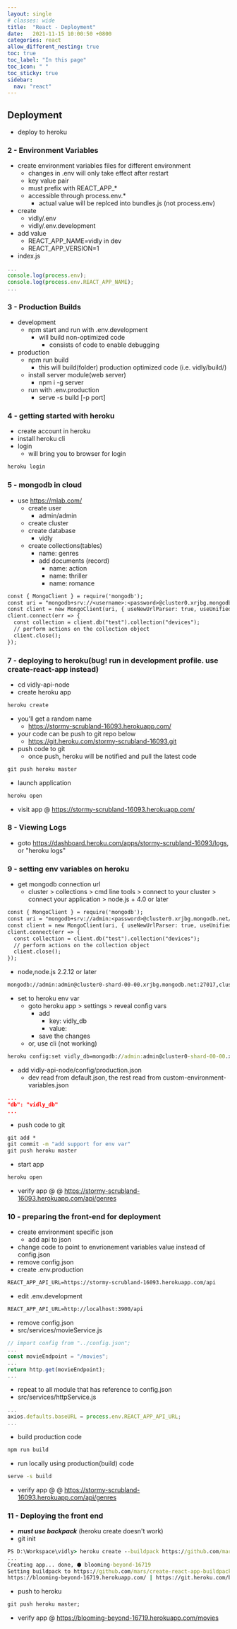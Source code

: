 ```yaml
---
layout: single
# classes: wide
title:  "React - Deployment"
date:   2021-11-15 10:00:50 +0800
categories: react
allow_different_nesting: true
toc: true
toc_label: "In this page"
toc_icon: " "
toc_sticky: true
sidebar:
  nav: "react"
---
```


## Deployment

* deploy to heroku

### 2 - Environment Variables

* create environment variables files for different environment
  * changes in .env will only take effect after restart
  * key value pair
  * must prefix with REACT_APP_*
  * accessible through process.env.*
    * actual value will be replced into bundles.js (not process.env)
* create
  * vidly/.env
  * vidly/.env.development
* add value
  * REACT_APP_NAME=vidly in dev
  * REACT_APP_VERSION=1
* index.js

```js
...
console.log(process.env);
console.log(process.env.REACT_APP_NAME);
...
```

### 3 - Production Builds

* development
  * npm start and run with .env.development
    * will build non-optimized code
      * consists of code to enable debugging
* production
  * npm run build
    * this will build(folder) production optimized code (i.e. vidly/build/)
  * install server module(web server)
    * npm i -g server
  * run with .env.production
    * serve -s build [-p port]

### 4 - getting started with heroku

* create account in heroku
* install heroku cli
* login
  * will bring you to browser for login

```cmd
heroku login
```

### 5 - mongodb in cloud

* use <https://mlab.com/>
  * create user
    * admin/admin
  * create cluster
  * create database
    * vidly
  * create collections(tables)
    * name: genres
    * add documents (record)
      * name: action
      * name: thriller
      * name: romance

```txt
const { MongoClient } = require('mongodb');
const uri = "mongodb+srv://<username>:<password>@cluster0.xrjbg.mongodb.net/myFirstDatabase?retryWrites=true&w=majority";
const client = new MongoClient(uri, { useNewUrlParser: true, useUnifiedTopology: true });
client.connect(err => {
  const collection = client.db("test").collection("devices");
  // perform actions on the collection object
  client.close();
});
```

### 7 - deploying to heroku(bug! run in development profile. use create-react-app instead)

* cd vidly-api-node
* create heroku app

```cmd
heroku create
```

* you'll get a random name
  * https://stormy-scrubland-16093.herokuapp.com/
* your code can be push to git repo below
  * https://git.heroku.com/stormy-scrubland-16093.git
* push code to git
  * once push, heroku will be notified and pull the latest code

```cmd
git push heroku master
```

* launch application
  
```cmd
heroku open
```

* visit app @ <https://stormy-scrubland-16093.herokuapp.com/>

### 8 - Viewing Logs

* goto <https://dashboard.heroku.com/apps/stormy-scrubland-16093/logs>, or "heroku logs"

### 9 - setting env variables on heroku

* get mongodb connection url
  * cluster > collections > cmd line tools > connect to your cluster > connect your application > node.js + 4.0 or later

```txt
const { MongoClient } = require('mongodb');
const uri = "mongodb+srv://admin:<password>@cluster0.xrjbg.mongodb.net/myFirstDatabase?retryWrites=true&w=majority";
const client = new MongoClient(uri, { useNewUrlParser: true, useUnifiedTopology: true });
client.connect(err => {
  const collection = client.db("test").collection("devices");
  // perform actions on the collection object
  client.close();
});
```

* node,node.js 2.2.12 or later

```txt
mongodb://admin:admin@cluster0-shard-00-00.xrjbg.mongodb.net:27017,cluster0-shard-00-01.xrjbg.mongodb.net:27017,cluster0-shard-00-02.xrjbg.mongodb.net:27017/myFirstDatabase?ssl=true&replicaSet=atlas-nir4bg-shard-0&authSource=admin&retryWrites=true&w=majority
```

* set to heroku env var
  * goto heroku app > settings > reveal config vars
    * add 
      * key: vidly_db
      * value: <value on top>
    * save the changes
  * or, use cli (not working)

```cmd
heroku config:set vidly_db=mongodb://admin:admin@cluster0-shard-00-00.xrjbg.mongodb.net:27017,cluster0-shard-00-01.xrjbg.mongodb.net:27017,cluster0-shard-00-02.xrjbg.mongodb.net:27017/vidly?ssl=true&replicaSet=atlas-nir4bg-shard-0&authSource=admin&retryWrites=true&w=majority
```

* add vidly-api-node/config/production.json
  * dev read from default.json, the rest read from custom-environment-variables.json

```json
...
"db": "vidly_db"
...
```

* push code to git

```cmd
git add *
git commit -m "add support for env var"
git push heroku master
```

* start app

```cmd
heroku open
```

* verify app @ @ <https://stormy-scrubland-16093.herokuapp.com/api/genres>

### 10 - preparing the front-end for deployment

* create environment specific json
  * add api to json
* change code to point to envrionement variables value instead of config.json
* remove config.json
* create .env.production

```txt
REACT_APP_API_URL=https://stormy-scrubland-16093.herokuapp.com/api
```

* edit .env.development

```txt
REACT_APP_API_URL=http://localhost:3900/api
```

* remove config.json
* src/services/movieService.js

```jsx
// import config from "../config.json";
...
const movieEndpoint = "/movies";
...
return http.get(movieEndpoint);
...
```

* repeat to all module that has reference to config.json
* src/services/httpService.js

```js
...
axios.defaults.baseURL = process.env.REACT_APP_API_URL;
...
```

* build production code

```cmd
npm run build
```

* run locally using production(build) code

```cmd
serve -s build
```

* verify app @ @ <https://stormy-scrubland-16093.herokuapp.com/api/genres>

### 11 - Deploying the front end

* ***must use backpack*** (heroku create doesn't work)
* git init

```cmd
PS D:\Workspace\vidly> heroku create --buildpack https://github.com/mars/create-react-app-buildpack.git
...
Creating app... done, ⬢ blooming-beyond-16719
Setting buildpack to https://github.com/mars/create-react-app-buildpack.git... done
https://blooming-beyond-16719.herokuapp.com/ | https://git.heroku.com/blooming-beyond-16719.git
```

* push to heroku

```cmd
git push heroku master;
```

* verify app @ <https://blooming-beyond-16719.herokuapp.com/movies>
